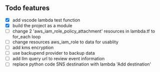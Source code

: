 ## Todo features
- [x] add vscode lambda test function
- [x] build the project as a module
- [ ] change 2 'aws_iam_role_policy_attachment' resources in lambda.tf to for_each loop
- [ ] change resources aws_iam_role to data for usablity
- [ ] add kms encryption
- [ ] use backupend provider to backup data
- [ ] add llm query url to review event information
- [ ] replace python code SNS destination with lambda 'Add destination'
